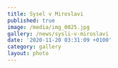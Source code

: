 ```yaml
---
title: Sysel v Miroslavi
published: true
image: /media/img_0025.jpg
gallery: /news/sysli-v-miroslavi
date: '2020-11-20 03:31:09 +0100'
category: gallery
layout: photo
---
```


